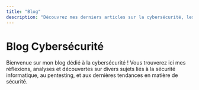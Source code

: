 ```yaml
---
title: "Blog"
description: "Découvrez mes derniers articles sur la cybersécurité, les techniques de pentesting, et les actualités du monde de la sécurité informatique"
---
```


# Blog Cybersécurité

Bienvenue sur mon blog dédié à la cybersécurité ! Vous trouverez ici mes réflexions, analyses et découvertes sur divers sujets liés à la sécurité informatique, au pentesting, et aux dernières tendances en matière de sécurité.
